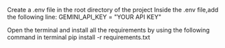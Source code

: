 Create a .env file in the root directory of the project
Inside the .env file,add the following line:
GEMINI_API_KEY = "YOUR API KEY"

Open the terminal and install all the requirements by using the following command in terminal
pip install -r requirements.txt
